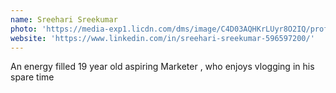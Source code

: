 ```yaml
---
name: Sreehari Sreekumar
photo: 'https://media-exp1.licdn.com/dms/image/C4D03AQHKrLUyr8O2IQ/profile-displayphoto-shrink_100_100/0/1654574045236?e=1667433600&v=beta&t=nfMvTHbLaJAppC1SPxBO5uyjJIEw-uYx1KuHXJnD2XE'
website: 'https://www.linkedin.com/in/sreehari-sreekumar-596597200/'
---
```

An energy filled 19 year old aspiring Marketer , who enjoys vlogging in his spare time

